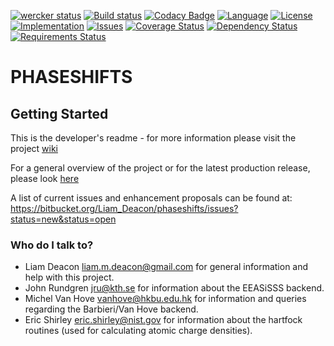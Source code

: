 [![wercker status](https://app.wercker.com/status/8133085cc3734ba0441339368093e484/s/ "wercker status")](https://app.wercker.com/project/byKey/8133085cc3734ba0441339368093e484)
[![Build status](https://ci.appveyor.com/api/projects/status/r32540sd0va20qqf?svg=true)](https://ci.appveyor.com/project/Liam_Deacon/phaseshifts)
[![Codacy Badge](https://api.codacy.com/project/badge/Grade/29aea857bb044eafbf5286e50e3a47e5)](https://www.codacy.com/app/Liam_Deacon/phaseshifts?utm_source=Liam_Deacon@bitbucket.org&amp;utm_medium=referral&amp;utm_content=Liam_Deacon/phaseshifts&amp;utm_campaign=Badge_Grade)
[![Language](https://img.shields.io/badge/language-python_2.7/3.5-ff69b4.svg "Python programming language")](https://wiki.python.org/moin/Python2orPython3)
[![License](http://img.shields.io/badge/license-gpl3-blue.svg "GNU Public License v3.0")](http://www.gnu.org/licenses/gpl-3.0.html)
[![Implementation](http://img.shields.io/badge/implementation-cpython-blue.svg "Requires CPython")](https://www.python.org/downloads/)
[![Issues](https://img.shields.io/badge/issues-open-yellow.svg "Issues")](https://bitbucket.org/api/1.0/repositories/Liam_Deacon/phaseshifts/issues/?limit=0&status=new&status=open)
[![Coverage Status](https://coveralls.io/repos/bitbucket/Liam_Deacon/phaseshifts/badge.svg?branch=master)](https://coveralls.io/bitbucket/Liam_Deacon/phaseshifts?branch=master)
[![Dependency Status](https://gemnasium.com/badges/bitbucket.org/Liam_Deacon/phaseshifts.svg)](https://gemnasium.com/bitbucket.org/Liam_Deacon/phaseshifts)
[![Requirements Status](https://requires.io/bitbucket/Liam_Deacon/phaseshifts/requirements.svg?branch=develop)](https://requires.io/bitbucket/Liam_Deacon/phaseshifts/requirements/?branch=develop)

# PHASESHIFTS #

## Getting Started ##

This is the developer's readme - for more information please visit the project [wiki](https://bitbucket.org/Liam_Deacon/phaseshifts/wiki/Home)

For a general overview of the project or for the latest production release, please look [here](https://pypi.python.org/pypi)

A list of current issues and enhancement proposals can be found at: https://bitbucket.org/Liam_Deacon/phaseshifts/issues?status=new&status=open

### Who do I talk to? ###

* Liam Deacon <liam.m.deacon@gmail.com> for general information and help with this project.
* John Rundgren <jru@kth.se> for information about the EEASiSSS backend.
* Michel Van Hove <vanhove@hkbu.edu.hk> for information and queries regarding the Barbieri/Van Hove backend.
* Eric Shirley <eric.shirley@nist.gov> for information about the hartfock routines (used for calculating atomic charge densities).